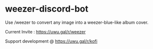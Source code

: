 # weezer-discord-bot
Use /weezer to convert any image into a weezer-blue-like album cover.

Current Invite : https://uwu.gal/r/weezer

Support development @ https://uwu.gal/r/kofi
